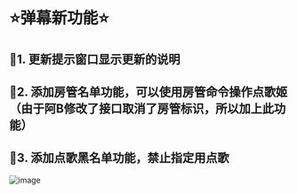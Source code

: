 # **⭐弹幕新功能⭐**

## 🚀1. 更新提示窗口显示更新的说明
## 🚀2. 添加房管名单功能，可以使用房管命令操作点歌姬（由于阿B修改了接口取消了房管标识，所以加上此功能）
## 🚀3. 添加点歌黑名单功能，禁止指定用点歌

![image](https://github.com/luiguangguan/DGJv3/assets/20753694/779e90b6-baf2-4c1b-b4ec-f1fa29e052e9)
